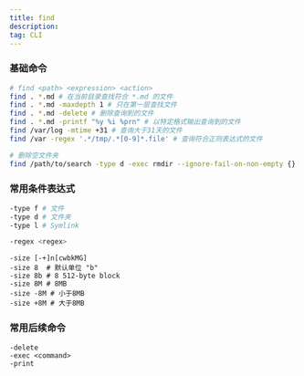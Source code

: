 ```yaml
---
title: find
description:
tag: CLI
---
```


### 基础命令

```bash
# find <path> <expression> <action>
find . *.md # 在当前目录查找符合 *.md 的文件
find . *.md -maxdepth 1 # 只在第一层查找文件
find . *.md -delete # 删除查询到的文件
find . *.md -printf "%y %i %prn" # 以特定格式输出查询到的文件
find /var/log -mtime +31 # 查询大于31天的文件
find /var -regex '.*/tmp/.*[0-9]*.file' # 查询符合正则表达式的文件
```
```bash
# 删除空文件夹
find /path/to/search -type d -exec rmdir --ignore-fail-on-non-empty {} + ;
```

### 常用条件表达式

```bash
-type f # 文件
-type d # 文件夹
-type l # Symlink
```

```bash
-regex <regex>
```

```
-size [-+]n[cwbkMG]
-size 8  # 默认单位 "b"
-size 8b # 8 512-byte block
-size 8M # 8MB
-size -8M # 小于8MB
-size +8M # 大于8MB
```

### 常用后续命令

```
-delete
-exec <command>
-print
```
